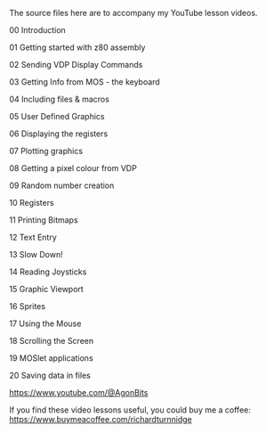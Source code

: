 The source files here are to accompany my YouTube lesson videos.

00 Introduction

01 Getting started with z80 assembly

02 Sending VDP Display Commands

03 Getting Info from MOS - the keyboard

04 Including files & macros

05 User Defined Graphics

06 Displaying the registers

07 Plotting graphics

08 Getting a pixel colour from VDP

09 Random number creation

10 Registers

11 Printing Bitmaps

12 Text Entry

13 Slow Down!

14 Reading Joysticks

15 Graphic Viewport

16 Sprites

17 Using the Mouse

18 Scrolling the Screen

19 MOSlet applications

20 Saving data in files


https://www.youtube.com/@AgonBits

If you find these video lessons useful, you could buy me a coffee:
https://www.buymeacoffee.com/richardturnnidge

